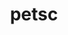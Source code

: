 ---
title: "petsc"
layout: cache
categories: [package, develop-2023-11-05]
meta: {"versions": ["3.20.1"], "compilers": ["cce@=15.0.1", "gcc@=11.4.0", "gcc@=7.3.1", "gcc@=9.4.0", "oneapi@=2023.2.0"], "oss": ["amzn2", "rhel8", "ubuntu20.04"], "platforms": ["linux"], "targets": ["aarch64", "neoverse_n1", "neoverse_v1", "ppc64le", "x86_64_v3", "zen4"], "stacks": ["e4s", "e4s-cray-rhel", "e4s-neoverse_v1", "e4s-oneapi", "e4s-power", "e4s-rocm-external", "radiuss-aws", "radiuss-aws-aarch64", "root"], "num_specs": 22, "num_specs_by_stack": {"root": 22, "radiuss-aws-aarch64": 2, "radiuss-aws": 1, "e4s-cray-rhel": 2, "e4s-neoverse_v1": 4, "e4s-power": 2, "e4s-rocm-external": 3, "e4s": 8, "e4s-oneapi": 1}}
spec_details: [{"hash": "xqd2pwwjmginxilhm2yqyusnsydip6wl", "compiler": "gcc@=7.3.1", "versions": ["3.20.1"], "os": "amzn2", "platform": "linux", "target": "aarch64", "variants": ["~X", "~batch", "build_system=generic", "~cgns", "clanguage=C", "~complex", "~cuda", "~debug", "+double", "~exodusii", "~fftw", "+fortran", "~giflib", "+hdf5", "~hpddm", "~hwloc", "+hypre", "~int64", "~jpeg", "~knl", "~kokkos", "~libpng", "~libyaml", "memalign=none", "~memkind", "+metis", "~mkl-pardiso", "~mmg", "~moab", "~mpfr", "+mpi", "~mumps", "~openmp", "~p4est", "~parmmg", "~ptscotch", "~random123", "~rocm", "~saws", "~scalapack", "+shared", "~strumpack", "~suite-sparse", "+superlu-dist", "~sycl", "~tetgen", "~trilinos", "~valgrind"], "stacks": ["root", "radiuss-aws-aarch64"], "size": "-", "tarball": "https://binaries.spack.io/develop-2023-11-05/build_cache/linux-amzn2-aarch64/gcc-7.3.1/petsc-3.20.1/linux-amzn2-aarch64-gcc-7.3.1-petsc-3.20.1-xqd2pwwjmginxilhm2yqyusnsydip6wl.spack"}, {"hash": "jny2o2hevhyrytjljod3ssw2jw7mlgcb", "compiler": "gcc@=7.3.1", "versions": ["3.20.1"], "os": "amzn2", "platform": "linux", "target": "neoverse_n1", "variants": ["~X", "~batch", "build_system=generic", "~cgns", "clanguage=C", "~complex", "~cuda", "~debug", "+double", "~exodusii", "~fftw", "+fortran", "~giflib", "+hdf5", "~hpddm", "~hwloc", "+hypre", "~int64", "~jpeg", "~knl", "~kokkos", "~libpng", "~libyaml", "memalign=none", "~memkind", "+metis", "~mkl-pardiso", "~mmg", "~moab", "~mpfr", "+mpi", "~mumps", "~openmp", "~p4est", "~parmmg", "~ptscotch", "~random123", "~rocm", "~saws", "~scalapack", "+shared", "~strumpack", "~suite-sparse", "+superlu-dist", "~sycl", "~tetgen", "~trilinos", "~valgrind"], "stacks": ["root", "radiuss-aws-aarch64"], "size": "-", "tarball": "https://binaries.spack.io/develop-2023-11-05/build_cache/linux-amzn2-neoverse_n1/gcc-7.3.1/petsc-3.20.1/linux-amzn2-neoverse_n1-gcc-7.3.1-petsc-3.20.1-jny2o2hevhyrytjljod3ssw2jw7mlgcb.spack"}, {"hash": "gok6ww5yjwuu4qjhqqew3wesovypldqc", "compiler": "gcc@=7.3.1", "versions": ["3.20.1"], "os": "amzn2", "platform": "linux", "target": "x86_64_v3", "variants": ["~X", "~batch", "build_system=generic", "~cgns", "clanguage=C", "~complex", "~cuda", "~debug", "+double", "~exodusii", "~fftw", "+fortran", "~giflib", "+hdf5", "~hpddm", "~hwloc", "+hypre", "~int64", "~jpeg", "~knl", "~kokkos", "~libpng", "~libyaml", "memalign=none", "~memkind", "+metis", "~mkl-pardiso", "~mmg", "~moab", "~mpfr", "+mpi", "~mumps", "~openmp", "~p4est", "~parmmg", "~ptscotch", "~random123", "~rocm", "~saws", "~scalapack", "+shared", "~strumpack", "~suite-sparse", "+superlu-dist", "~sycl", "~tetgen", "~trilinos", "~valgrind"], "stacks": ["root", "radiuss-aws"], "size": "-", "tarball": "https://binaries.spack.io/develop-2023-11-05/build_cache/linux-amzn2-x86_64_v3/gcc-7.3.1/petsc-3.20.1/linux-amzn2-x86_64_v3-gcc-7.3.1-petsc-3.20.1-gok6ww5yjwuu4qjhqqew3wesovypldqc.spack"}, {"hash": "q6t7svvdlgfoveqpa43dqkeyxyeciacs", "compiler": "cce@=15.0.1", "versions": ["3.20.1"], "os": "rhel8", "platform": "linux", "target": "zen4", "variants": ["~X", "~batch", "build_system=generic", "~cgns", "clanguage=C", "~complex", "~cuda", "~debug", "+double", "~exodusii", "~fftw", "+fortran", "~giflib", "+hdf5", "~hpddm", "~hwloc", "+hypre", "~int64", "~jpeg", "~knl", "~kokkos", "~libpng", "~libyaml", "memalign=none", "~memkind", "+metis", "~mkl-pardiso", "~mmg", "~moab", "~mpfr", "+mpi", "~mumps", "~openmp", "~p4est", "~parmmg", "~ptscotch", "~random123", "~rocm", "~saws", "~scalapack", "+shared", "~strumpack", "~suite-sparse", "+superlu-dist", "~sycl", "~tetgen", "~trilinos", "~valgrind"], "stacks": ["root", "e4s-cray-rhel"], "size": "-", "tarball": "https://binaries.spack.io/develop-2023-11-05/build_cache/linux-rhel8-zen4/cce-15.0.1/petsc-3.20.1/linux-rhel8-zen4-cce-15.0.1-petsc-3.20.1-q6t7svvdlgfoveqpa43dqkeyxyeciacs.spack"}, {"hash": "hbr35csbmvfefx3ry36hftsk2ilkkmzk", "compiler": "cce@=15.0.1", "versions": ["3.20.1"], "os": "rhel8", "platform": "linux", "target": "zen4", "variants": ["~X", "~batch", "build_system=generic", "~cgns", "clanguage=C", "~complex", "~cuda", "~debug", "+double", "~exodusii", "~fftw", "+fortran", "~giflib", "+hdf5", "~hpddm", "~hwloc", "+hypre", "~int64", "~jpeg", "~knl", "~kokkos", "~libpng", "~libyaml", "memalign=none", "~memkind", "+metis", "~mkl-pardiso", "~mmg", "~moab", "~mpfr", "+mpi", "~mumps", "~openmp", "~p4est", "~parmmg", "~ptscotch", "~random123", "~rocm", "~saws", "~scalapack", "+shared", "~strumpack", "~suite-sparse", "+superlu-dist", "~sycl", "~tetgen", "~trilinos", "~valgrind"], "stacks": ["root", "e4s-cray-rhel"], "size": "-", "tarball": "https://binaries.spack.io/develop-2023-11-05/build_cache/linux-rhel8-zen4/cce-15.0.1/petsc-3.20.1/linux-rhel8-zen4-cce-15.0.1-petsc-3.20.1-hbr35csbmvfefx3ry36hftsk2ilkkmzk.spack"}, {"hash": "nd3zjenfuwjwizgfumq3xmkwpwuk47tn", "compiler": "gcc@=11.4.0", "versions": ["3.20.1"], "os": "ubuntu20.04", "platform": "linux", "target": "neoverse_v1", "variants": ["~X", "~batch", "build_system=generic", "~cgns", "clanguage=C", "~complex", "~cuda", "~debug", "+double", "~exodusii", "~fftw", "+fortran", "~giflib", "+hdf5", "~hpddm", "~hwloc", "+hypre", "~int64", "~jpeg", "~knl", "~kokkos", "~libpng", "~libyaml", "memalign=none", "~memkind", "+metis", "~mkl-pardiso", "~mmg", "~moab", "~mpfr", "+mpi", "~mumps", "~openmp", "~p4est", "~parmmg", "~ptscotch", "~random123", "~rocm", "~saws", "~scalapack", "+shared", "~strumpack", "~suite-sparse", "+superlu-dist", "~sycl", "~tetgen", "~trilinos", "~valgrind"], "stacks": ["e4s-neoverse_v1", "root"], "size": "-", "tarball": "https://binaries.spack.io/develop-2023-11-05/build_cache/linux-ubuntu20.04-neoverse_v1/gcc-11.4.0/petsc-3.20.1/linux-ubuntu20.04-neoverse_v1-gcc-11.4.0-petsc-3.20.1-nd3zjenfuwjwizgfumq3xmkwpwuk47tn.spack"}, {"hash": "zlf4y2e7sytv5muytrlwvaa7q3mqc242", "compiler": "gcc@=11.4.0", "versions": ["3.20.1"], "os": "ubuntu20.04", "platform": "linux", "target": "neoverse_v1", "variants": ["~X", "~batch", "build_system=generic", "~cgns", "clanguage=C", "~complex", "+cuda", "cuda_arch=80", "~debug", "+double", "~exodusii", "~fftw", "+fortran", "~giflib", "+hdf5", "~hpddm", "~hwloc", "+hypre", "~int64", "~jpeg", "~knl", "~kokkos", "~libpng", "~libyaml", "memalign=none", "~memkind", "+metis", "~mkl-pardiso", "~mmg", "~moab", "~mpfr", "+mpi", "~mumps", "~openmp", "~p4est", "~parmmg", "~ptscotch", "~random123", "~rocm", "~saws", "~scalapack", "+shared", "~strumpack", "~suite-sparse", "+superlu-dist", "~sycl", "~tetgen", "~trilinos", "~valgrind"], "stacks": ["e4s-neoverse_v1", "root"], "size": "-", "tarball": "https://binaries.spack.io/develop-2023-11-05/build_cache/linux-ubuntu20.04-neoverse_v1/gcc-11.4.0/petsc-3.20.1/linux-ubuntu20.04-neoverse_v1-gcc-11.4.0-petsc-3.20.1-zlf4y2e7sytv5muytrlwvaa7q3mqc242.spack"}, {"hash": "7e6snhb245krt2xu3pyl646s2flvqwtz", "compiler": "gcc@=11.4.0", "versions": ["3.20.1"], "os": "ubuntu20.04", "platform": "linux", "target": "neoverse_v1", "variants": ["~X", "~batch", "build_system=generic", "~cgns", "clanguage=C", "~complex", "+cuda", "cuda_arch=90", "~debug", "+double", "~exodusii", "~fftw", "+fortran", "~giflib", "+hdf5", "~hpddm", "~hwloc", "+hypre", "~int64", "~jpeg", "~knl", "~kokkos", "~libpng", "~libyaml", "memalign=none", "~memkind", "+metis", "~mkl-pardiso", "~mmg", "~moab", "~mpfr", "+mpi", "~mumps", "~openmp", "~p4est", "~parmmg", "~ptscotch", "~random123", "~rocm", "~saws", "~scalapack", "+shared", "~strumpack", "~suite-sparse", "+superlu-dist", "~sycl", "~tetgen", "~trilinos", "~valgrind"], "stacks": ["e4s-neoverse_v1", "root"], "size": "-", "tarball": "https://binaries.spack.io/develop-2023-11-05/build_cache/linux-ubuntu20.04-neoverse_v1/gcc-11.4.0/petsc-3.20.1/linux-ubuntu20.04-neoverse_v1-gcc-11.4.0-petsc-3.20.1-7e6snhb245krt2xu3pyl646s2flvqwtz.spack"}, {"hash": "3cd7laq7iy6tmffug7oistehx5mwrdtp", "compiler": "gcc@=11.4.0", "versions": ["3.20.1"], "os": "ubuntu20.04", "platform": "linux", "target": "neoverse_v1", "variants": ["~X", "~batch", "build_system=generic", "~cgns", "clanguage=C", "~complex", "+cuda", "cuda_arch=75", "~debug", "+double", "~exodusii", "~fftw", "+fortran", "~giflib", "+hdf5", "~hpddm", "~hwloc", "+hypre", "~int64", "~jpeg", "~knl", "~kokkos", "~libpng", "~libyaml", "memalign=none", "~memkind", "+metis", "~mkl-pardiso", "~mmg", "~moab", "~mpfr", "+mpi", "~mumps", "~openmp", "~p4est", "~parmmg", "~ptscotch", "~random123", "~rocm", "~saws", "~scalapack", "+shared", "~strumpack", "~suite-sparse", "+superlu-dist", "~sycl", "~tetgen", "~trilinos", "~valgrind"], "stacks": ["e4s-neoverse_v1", "root"], "size": "-", "tarball": "https://binaries.spack.io/develop-2023-11-05/build_cache/linux-ubuntu20.04-neoverse_v1/gcc-11.4.0/petsc-3.20.1/linux-ubuntu20.04-neoverse_v1-gcc-11.4.0-petsc-3.20.1-3cd7laq7iy6tmffug7oistehx5mwrdtp.spack"}, {"hash": "rsndubqo6ki3ytnjkavo5gimmkcbf262", "compiler": "gcc@=9.4.0", "versions": ["3.20.1"], "os": "ubuntu20.04", "platform": "linux", "target": "ppc64le", "variants": ["~X", "~batch", "build_system=generic", "~cgns", "clanguage=C", "~complex", "~cuda", "~debug", "+double", "~exodusii", "~fftw", "+fortran", "~giflib", "+hdf5", "~hpddm", "~hwloc", "+hypre", "~int64", "~jpeg", "~knl", "~kokkos", "~libpng", "~libyaml", "memalign=none", "~memkind", "+metis", "~mkl-pardiso", "~mmg", "~moab", "~mpfr", "+mpi", "~mumps", "~openmp", "~p4est", "~parmmg", "~ptscotch", "~random123", "~rocm", "~saws", "~scalapack", "+shared", "~strumpack", "~suite-sparse", "+superlu-dist", "~sycl", "~tetgen", "~trilinos", "~valgrind"], "stacks": ["root", "e4s-power"], "size": "-", "tarball": "https://binaries.spack.io/develop-2023-11-05/build_cache/linux-ubuntu20.04-ppc64le/gcc-9.4.0/petsc-3.20.1/linux-ubuntu20.04-ppc64le-gcc-9.4.0-petsc-3.20.1-rsndubqo6ki3ytnjkavo5gimmkcbf262.spack"}, {"hash": "dya46prvoz4f3vtcgb2syhknsspcjcsl", "compiler": "gcc@=9.4.0", "versions": ["3.20.1"], "os": "ubuntu20.04", "platform": "linux", "target": "ppc64le", "variants": ["~X", "~batch", "build_system=generic", "~cgns", "clanguage=C", "~complex", "+cuda", "cuda_arch=70", "~debug", "+double", "~exodusii", "~fftw", "+fortran", "~giflib", "+hdf5", "~hpddm", "~hwloc", "+hypre", "~int64", "~jpeg", "~knl", "~kokkos", "~libpng", "~libyaml", "memalign=none", "~memkind", "+metis", "~mkl-pardiso", "~mmg", "~moab", "~mpfr", "+mpi", "~mumps", "~openmp", "~p4est", "~parmmg", "~ptscotch", "~random123", "~rocm", "~saws", "~scalapack", "+shared", "~strumpack", "~suite-sparse", "+superlu-dist", "~sycl", "~tetgen", "~trilinos", "~valgrind"], "stacks": ["root", "e4s-power"], "size": "-", "tarball": "https://binaries.spack.io/develop-2023-11-05/build_cache/linux-ubuntu20.04-ppc64le/gcc-9.4.0/petsc-3.20.1/linux-ubuntu20.04-ppc64le-gcc-9.4.0-petsc-3.20.1-dya46prvoz4f3vtcgb2syhknsspcjcsl.spack"}, {"hash": "spiu4tilugfv24dsa6rc2iybj6gj3fer", "compiler": "gcc@=11.4.0", "versions": ["3.20.1"], "os": "ubuntu20.04", "platform": "linux", "target": "x86_64_v3", "variants": ["~X", "~batch", "build_system=generic", "~cgns", "clanguage=C", "~complex", "~cuda", "~debug", "+double", "~exodusii", "~fftw", "+fortran", "~giflib", "+hdf5", "~hpddm", "~hwloc", "+hypre", "~int64", "~jpeg", "~knl", "~kokkos", "~libpng", "~libyaml", "memalign=none", "~memkind", "+metis", "~mkl-pardiso", "~mmg", "~moab", "~mpfr", "+mpi", "~mumps", "~openmp", "~p4est", "~parmmg", "~ptscotch", "~random123", "~rocm", "~saws", "~scalapack", "+shared", "~strumpack", "~suite-sparse", "+superlu-dist", "~sycl", "~tetgen", "~trilinos", "~valgrind"], "stacks": ["e4s-rocm-external", "root", "e4s"], "size": "-", "tarball": "https://binaries.spack.io/develop-2023-11-05/build_cache/linux-ubuntu20.04-x86_64_v3/gcc-11.4.0/petsc-3.20.1/linux-ubuntu20.04-x86_64_v3-gcc-11.4.0-petsc-3.20.1-spiu4tilugfv24dsa6rc2iybj6gj3fer.spack"}, {"hash": "wokzytfpvvjlpxikorjx7xnkl5oa65qx", "compiler": "gcc@=11.4.0", "versions": ["3.20.1"], "os": "ubuntu20.04", "platform": "linux", "target": "x86_64_v3", "variants": ["~X", "~batch", "build_system=generic", "~cgns", "clanguage=C", "~complex", "~cuda", "~debug", "+double", "~exodusii", "~fftw", "+fortran", "~giflib", "+hdf5", "~hpddm", "~hwloc", "+hypre", "~int64", "~jpeg", "~knl", "~kokkos", "~libpng", "~libyaml", "memalign=none", "~memkind", "+metis", "~mkl-pardiso", "~mmg", "~moab", "~mpfr", "+mpi", "~mumps", "~openmp", "~p4est", "~parmmg", "~ptscotch", "~random123", "~rocm", "~saws", "~scalapack", "+shared", "~strumpack", "~suite-sparse", "+superlu-dist", "~sycl", "~tetgen", "~trilinos", "~valgrind"], "stacks": ["root", "e4s"], "size": "-", "tarball": "https://binaries.spack.io/develop-2023-11-05/build_cache/linux-ubuntu20.04-x86_64_v3/gcc-11.4.0/petsc-3.20.1/linux-ubuntu20.04-x86_64_v3-gcc-11.4.0-petsc-3.20.1-wokzytfpvvjlpxikorjx7xnkl5oa65qx.spack"}, {"hash": "edkxttpv7xpds4vk5mkwy6jlxgltenaq", "compiler": "gcc@=11.4.0", "versions": ["3.20.1"], "os": "ubuntu20.04", "platform": "linux", "target": "x86_64_v3", "variants": ["~X", "amdgpu_target=gfx90a", "~batch", "build_system=generic", "~cgns", "clanguage=C", "~complex", "~cuda", "~debug", "+double", "~exodusii", "~fftw", "+fortran", "~giflib", "+hdf5", "~hpddm", "~hwloc", "+hypre", "~int64", "~jpeg", "~knl", "~kokkos", "~libpng", "~libyaml", "memalign=none", "~memkind", "+metis", "~mkl-pardiso", "~mmg", "~moab", "~mpfr", "+mpi", "~mumps", "~openmp", "~p4est", "~parmmg", "~ptscotch", "~random123", "+rocm", "~saws", "~scalapack", "+shared", "~strumpack", "~suite-sparse", "+superlu-dist", "~sycl", "~tetgen", "~trilinos", "~valgrind"], "stacks": ["e4s-rocm-external", "root"], "size": "-", "tarball": "https://binaries.spack.io/develop-2023-11-05/build_cache/linux-ubuntu20.04-x86_64_v3/gcc-11.4.0/petsc-3.20.1/linux-ubuntu20.04-x86_64_v3-gcc-11.4.0-petsc-3.20.1-edkxttpv7xpds4vk5mkwy6jlxgltenaq.spack"}, {"hash": "bcir4he7hauwufzwqjqjuao3o5yx6fhz", "compiler": "gcc@=11.4.0", "versions": ["3.20.1"], "os": "ubuntu20.04", "platform": "linux", "target": "x86_64_v3", "variants": ["~X", "~batch", "build_system=generic", "~cgns", "clanguage=C", "~complex", "+cuda", "cuda_arch=none", "~debug", "+double", "~exodusii", "~fftw", "+fortran", "~giflib", "+hdf5", "~hpddm", "~hwloc", "+hypre", "~int64", "~jpeg", "~knl", "~kokkos", "~libpng", "~libyaml", "memalign=none", "~memkind", "+metis", "~mkl-pardiso", "~mmg", "~moab", "~mpfr", "+mpi", "~mumps", "~openmp", "~p4est", "~parmmg", "~ptscotch", "~random123", "~rocm", "~saws", "~scalapack", "+shared", "~strumpack", "~suite-sparse", "+superlu-dist", "~sycl", "~tetgen", "~trilinos", "~valgrind"], "stacks": ["root", "e4s"], "size": "-", "tarball": "https://binaries.spack.io/develop-2023-11-05/build_cache/linux-ubuntu20.04-x86_64_v3/gcc-11.4.0/petsc-3.20.1/linux-ubuntu20.04-x86_64_v3-gcc-11.4.0-petsc-3.20.1-bcir4he7hauwufzwqjqjuao3o5yx6fhz.spack"}, {"hash": "vuuqgjc2w76omoo2fsubyarsa6lhxly3", "compiler": "gcc@=11.4.0", "versions": ["3.20.1"], "os": "ubuntu20.04", "platform": "linux", "target": "x86_64_v3", "variants": ["~X", "~batch", "build_system=generic", "~cgns", "clanguage=C", "~complex", "+cuda", "cuda_arch=90", "~debug", "+double", "~exodusii", "~fftw", "+fortran", "~giflib", "+hdf5", "~hpddm", "~hwloc", "+hypre", "~int64", "~jpeg", "~knl", "~kokkos", "~libpng", "~libyaml", "memalign=none", "~memkind", "+metis", "~mkl-pardiso", "~mmg", "~moab", "~mpfr", "+mpi", "~mumps", "~openmp", "~p4est", "~parmmg", "~ptscotch", "~random123", "~rocm", "~saws", "~scalapack", "+shared", "~strumpack", "~suite-sparse", "+superlu-dist", "~sycl", "~tetgen", "~trilinos", "~valgrind"], "stacks": ["root", "e4s"], "size": "-", "tarball": "https://binaries.spack.io/develop-2023-11-05/build_cache/linux-ubuntu20.04-x86_64_v3/gcc-11.4.0/petsc-3.20.1/linux-ubuntu20.04-x86_64_v3-gcc-11.4.0-petsc-3.20.1-vuuqgjc2w76omoo2fsubyarsa6lhxly3.spack"}, {"hash": "edg34cwsxgijvahnahjjitabqb67rtrg", "compiler": "gcc@=11.4.0", "versions": ["3.20.1"], "os": "ubuntu20.04", "platform": "linux", "target": "x86_64_v3", "variants": ["~X", "amdgpu_target=gfx908", "~batch", "build_system=generic", "~cgns", "clanguage=C", "~complex", "~cuda", "~debug", "+double", "~exodusii", "~fftw", "+fortran", "~giflib", "+hdf5", "~hpddm", "~hwloc", "+hypre", "~int64", "~jpeg", "~knl", "~kokkos", "~libpng", "~libyaml", "memalign=none", "~memkind", "+metis", "~mkl-pardiso", "~mmg", "~moab", "~mpfr", "+mpi", "~mumps", "~openmp", "~p4est", "~parmmg", "~ptscotch", "~random123", "+rocm", "~saws", "~scalapack", "+shared", "~strumpack", "~suite-sparse", "+superlu-dist", "~sycl", "~tetgen", "~trilinos", "~valgrind"], "stacks": ["root", "e4s"], "size": "-", "tarball": "https://binaries.spack.io/develop-2023-11-05/build_cache/linux-ubuntu20.04-x86_64_v3/gcc-11.4.0/petsc-3.20.1/linux-ubuntu20.04-x86_64_v3-gcc-11.4.0-petsc-3.20.1-edg34cwsxgijvahnahjjitabqb67rtrg.spack"}, {"hash": "5ojxqh4y7xakygillqq7exahzmwouy4k", "compiler": "gcc@=11.4.0", "versions": ["3.20.1"], "os": "ubuntu20.04", "platform": "linux", "target": "x86_64_v3", "variants": ["~X", "amdgpu_target=gfx908", "~batch", "build_system=generic", "~cgns", "clanguage=C", "~complex", "~cuda", "~debug", "+double", "~exodusii", "~fftw", "+fortran", "~giflib", "+hdf5", "~hpddm", "~hwloc", "+hypre", "~int64", "~jpeg", "~knl", "~kokkos", "~libpng", "~libyaml", "memalign=none", "~memkind", "+metis", "~mkl-pardiso", "~mmg", "~moab", "~mpfr", "+mpi", "~mumps", "~openmp", "~p4est", "~parmmg", "~ptscotch", "~random123", "+rocm", "~saws", "~scalapack", "+shared", "~strumpack", "~suite-sparse", "+superlu-dist", "~sycl", "~tetgen", "~trilinos", "~valgrind"], "stacks": ["e4s-rocm-external", "root"], "size": "-", "tarball": "https://binaries.spack.io/develop-2023-11-05/build_cache/linux-ubuntu20.04-x86_64_v3/gcc-11.4.0/petsc-3.20.1/linux-ubuntu20.04-x86_64_v3-gcc-11.4.0-petsc-3.20.1-5ojxqh4y7xakygillqq7exahzmwouy4k.spack"}, {"hash": "xcqbxlnkzx4ie5onvcnfjgqkuhagbrie", "compiler": "gcc@=11.4.0", "versions": ["3.20.1"], "os": "ubuntu20.04", "platform": "linux", "target": "x86_64_v3", "variants": ["~X", "amdgpu_target=gfx90a", "~batch", "build_system=generic", "~cgns", "clanguage=C", "~complex", "~cuda", "~debug", "+double", "~exodusii", "~fftw", "+fortran", "~giflib", "+hdf5", "~hpddm", "~hwloc", "+hypre", "~int64", "~jpeg", "~knl", "~kokkos", "~libpng", "~libyaml", "memalign=none", "~memkind", "+metis", "~mkl-pardiso", "~mmg", "~moab", "~mpfr", "+mpi", "~mumps", "~openmp", "~p4est", "~parmmg", "~ptscotch", "~random123", "+rocm", "~saws", "~scalapack", "+shared", "~strumpack", "~suite-sparse", "+superlu-dist", "~sycl", "~tetgen", "~trilinos", "~valgrind"], "stacks": ["root", "e4s"], "size": "-", "tarball": "https://binaries.spack.io/develop-2023-11-05/build_cache/linux-ubuntu20.04-x86_64_v3/gcc-11.4.0/petsc-3.20.1/linux-ubuntu20.04-x86_64_v3-gcc-11.4.0-petsc-3.20.1-xcqbxlnkzx4ie5onvcnfjgqkuhagbrie.spack"}, {"hash": "n74aymr62b37zlhffuqmi5qzvw6334kd", "compiler": "gcc@=11.4.0", "versions": ["3.20.1"], "os": "ubuntu20.04", "platform": "linux", "target": "x86_64_v3", "variants": ["~X", "~batch", "build_system=generic", "~cgns", "clanguage=C", "~complex", "+cuda", "cuda_arch=none", "~debug", "+double", "~exodusii", "~fftw", "+fortran", "~giflib", "+hdf5", "~hpddm", "~hwloc", "+hypre", "~int64", "~jpeg", "~knl", "~kokkos", "~libpng", "~libyaml", "memalign=none", "~memkind", "+metis", "~mkl-pardiso", "~mmg", "~moab", "~mpfr", "+mpi", "~mumps", "~openmp", "~p4est", "~parmmg", "~ptscotch", "~random123", "~rocm", "~saws", "~scalapack", "+shared", "~strumpack", "~suite-sparse", "+superlu-dist", "~sycl", "~tetgen", "~trilinos", "~valgrind"], "stacks": ["root", "e4s"], "size": "-", "tarball": "https://binaries.spack.io/develop-2023-11-05/build_cache/linux-ubuntu20.04-x86_64_v3/gcc-11.4.0/petsc-3.20.1/linux-ubuntu20.04-x86_64_v3-gcc-11.4.0-petsc-3.20.1-n74aymr62b37zlhffuqmi5qzvw6334kd.spack"}, {"hash": "tlbxgr3q5ihx7xg3alxo2sdy6kys2phg", "compiler": "gcc@=11.4.0", "versions": ["3.20.1"], "os": "ubuntu20.04", "platform": "linux", "target": "x86_64_v3", "variants": ["~X", "~batch", "build_system=generic", "~cgns", "clanguage=C", "~complex", "+cuda", "cuda_arch=80", "~debug", "+double", "~exodusii", "~fftw", "+fortran", "~giflib", "+hdf5", "~hpddm", "~hwloc", "+hypre", "~int64", "~jpeg", "~knl", "~kokkos", "~libpng", "~libyaml", "memalign=none", "~memkind", "+metis", "~mkl-pardiso", "~mmg", "~moab", "~mpfr", "+mpi", "~mumps", "~openmp", "~p4est", "~parmmg", "~ptscotch", "~random123", "~rocm", "~saws", "~scalapack", "+shared", "~strumpack", "~suite-sparse", "+superlu-dist", "~sycl", "~tetgen", "~trilinos", "~valgrind"], "stacks": ["root", "e4s"], "size": "-", "tarball": "https://binaries.spack.io/develop-2023-11-05/build_cache/linux-ubuntu20.04-x86_64_v3/gcc-11.4.0/petsc-3.20.1/linux-ubuntu20.04-x86_64_v3-gcc-11.4.0-petsc-3.20.1-tlbxgr3q5ihx7xg3alxo2sdy6kys2phg.spack"}, {"hash": "lwdno4bl23cg6y6iy6muyi66qvf4qx33", "compiler": "oneapi@=2023.2.0", "versions": ["3.20.1"], "os": "ubuntu20.04", "platform": "linux", "target": "x86_64_v3", "variants": ["~X", "~batch", "build_system=generic", "~cgns", "clanguage=C", "~complex", "~cuda", "~debug", "+double", "~exodusii", "~fftw", "+fortran", "~giflib", "+hdf5", "~hpddm", "~hwloc", "+hypre", "~int64", "~jpeg", "~knl", "~kokkos", "~libpng", "~libyaml", "memalign=none", "~memkind", "+metis", "~mkl-pardiso", "~mmg", "~moab", "~mpfr", "+mpi", "~mumps", "~openmp", "~p4est", "~parmmg", "~ptscotch", "~random123", "~rocm", "~saws", "~scalapack", "+shared", "~strumpack", "~suite-sparse", "+superlu-dist", "~sycl", "~tetgen", "~trilinos", "~valgrind"], "stacks": ["e4s-oneapi", "root"], "size": "-", "tarball": "https://binaries.spack.io/develop-2023-11-05/build_cache/linux-ubuntu20.04-x86_64_v3/oneapi-2023.2.0/petsc-3.20.1/linux-ubuntu20.04-x86_64_v3-oneapi-2023.2.0-petsc-3.20.1-lwdno4bl23cg6y6iy6muyi66qvf4qx33.spack"}]
---